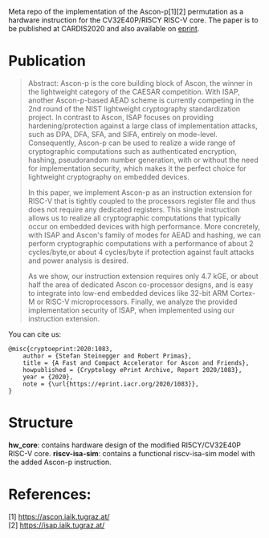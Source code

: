 Meta repo of the implementation of the Ascon-p[1][2] permutation as a hardware instruction for the CV32E40P/RI5CY RISC-V core. The paper is to be published at CARDIS2020 and also available on [eprint](https://eprint.iacr.org/2020/1083).

# Publication
>Abstract: Ascon-p is the core building block of Ascon, the winner in the lightweight category of the CAESAR competition. With ISAP, another Ascon-p-based AEAD scheme is currently competing in the 2nd round of the NIST lightweight cryptography standardization project. In contrast to Ascon, ISAP focuses on providing hardening/protection against a large class of implementation attacks, such as DPA, DFA, SFA, and SIFA, entirely on mode-level. Consequently, Ascon-p can be used to realize a wide range of cryptographic computations such as authenticated encryption, hashing, pseudorandom number generation, with or without the need for implementation security, which makes it the perfect choice for lightweight cryptography on embedded devices.
>
>In this paper, we implement Ascon-p as an instruction extension for RISC-V that is tightly coupled to the processors register file and thus does not require any dedicated registers. This single instruction allows us to realize all cryptographic computations that typically occur on embedded devices with high performance. More concretely, with ISAP and Ascon's family of modes for AEAD and hashing, we can perform cryptographic computations with a performance of about 2 cycles/byte,or about 4 cycles/byte if protection against fault attacks and power analysis is desired.
>
>As we show, our instruction extension requires only 4.7 kGE, or about half the area of dedicated Ascon co-processor designs, and is easy to integrate into low-end embedded devices like 32-bit ARM Cortex-M or RISC-V microprocessors. Finally, we analyze the provided implementation security of ISAP, when implemented using our instruction extension. 

You can cite us:
```
@misc{cryptoeprint:2020:1083,
    author = {Stefan Steinegger and Robert Primas},
    title = {A Fast and Compact Accelerator for Ascon and Friends},
    howpublished = {Cryptology ePrint Archive, Report 2020/1083},
    year = {2020},
    note = {\url{https://eprint.iacr.org/2020/1083}},
}
```

# Structure
**hw_core**: contains hardware design of the modified RI5CY/CV32E40P RISC-V core.
**riscv-isa-sim**: contains a functional riscv-isa-sim model with the added Ascon-p instruction.


# References:  
[1] https://ascon.iaik.tugraz.at/  
[2] https://isap.iaik.tugraz.at/
